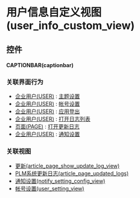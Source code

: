# 用户信息自定义视图(user_info_custom_view)  <!-- {docsify-ignore-all} -->



## 控件
#### CAPTIONBAR(captionbar)


### 关联界面行为
  * [企业用户(USER)](module/Base/user) : [主题设置](module/Base/user#界面行为)
  * [企业用户(USER)](module/Base/user) : [帐号设置](module/Base/user#界面行为)
  * [企业用户(USER)](module/Base/user) : [应用登出](module/Base/user#界面行为)
  * [企业用户(USER)](module/Base/user) : [打开日志列表](module/Base/user#界面行为)
  * [页面(PAGE)](module/Wiki/article_page) : [打开更新日志](module/Wiki/article_page#界面行为)
  * [企业用户(USER)](module/Base/user) : [通知设置](module/Base/user#界面行为)

### 关联视图
  * [更新(article_page_show_update_log_view)](app/view/article_page_show_update_log_view)
  * [PLM系统更新日志(article_page_updated_logs)](app/view/article_page_updated_logs)
  * [通知设置(notify_setting_config_view)](app/view/notify_setting_config_view)
  * [帐号设置(user_setting_view)](app/view/user_setting_view)

<script>
 const { createApp } = Vue
  createApp({
    data() {
      return {

      }
    }
  }).use(ElementPlus).mount('#app')
</script>